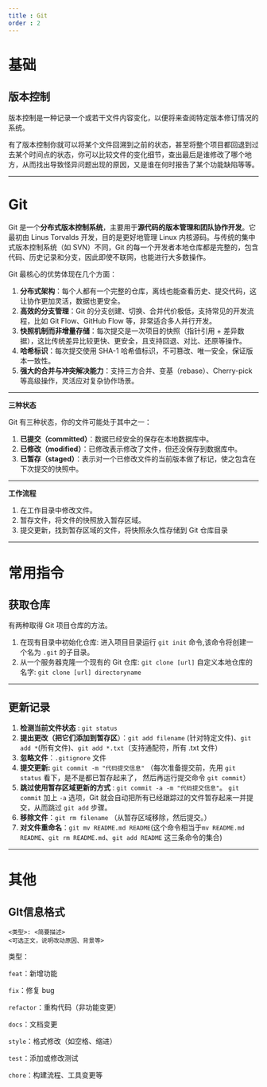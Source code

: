 ```yaml
---
title : Git
order : 2
---
```


# 基础

## 版本控制

版本控制是一种记录一个或若干文件内容变化，以便将来查阅特定版本修订情况的系统。

有了版本控制你就可以将某个文件回溯到之前的状态，甚至将整个项目都回退到过去某个时间点的状态，你可以比较文件的变化细节，查出最后是谁修改了哪个地方，从而找出导致怪异问题出现的原因，又是谁在何时报告了某个功能缺陷等等。

------

# Git

Git 是一个**分布式版本控制系统**，主要用于**源代码的版本管理和团队协作开发**。它最初由 Linus Torvalds 开发，目的是更好地管理 Linux 内核源码。与传统的集中式版本控制系统（如 SVN）不同，Git 的每一个开发者本地仓库都是完整的，包含代码、历史记录和分支，因此即使不联网，也能进行大多数操作。

Git 最核心的优势体现在几个方面：

1. **分布式架构**：每个人都有一个完整的仓库，离线也能查看历史、提交代码，这让协作更加灵活，数据也更安全。
2. **高效的分支管理**：Git 的分支创建、切换、合并代价极低，支持常见的开发流程，比如 Git Flow、GitHub Flow 等，非常适合多人并行开发。
3. **快照机制而非增量存储**：每次提交是一次项目的快照（指针引用 + 差异数据），这比传统差异比较更快、更安全，且支持回退、对比、还原等操作。
4. **哈希标识**：每次提交使用 SHA-1 哈希值标识，不可篡改、唯一安全，保证版本一致性。
5. **强大的合并与冲突解决能力**：支持三方合并、变基（rebase）、Cherry-pick 等高级操作，灵活应对复杂协作场景。

---

**三种状态**

Git 有三种状态，你的文件可能处于其中之一：

1. **已提交（committed）**：数据已经安全的保存在本地数据库中。
2. **已修改（modified）**：已修改表示修改了文件，但还没保存到数据库中。
3. **已暂存（staged）**：表示对一个已修改文件的当前版本做了标记，使之包含在下次提交的快照中。

------

**工作流程**

1. 在工作目录中修改文件。
2. 暂存文件，将文件的快照放入暂存区域。
3. 提交更新，找到暂存区域的文件，将快照永久性存储到 Git 仓库目录

---

# 常用指令

## 获取仓库

有两种取得 Git 项目仓库的方法。

1. 在现有目录中初始化仓库: 进入项目目录运行 `git init` 命令,该命令将创建一个名为 `.git` 的子目录。
2. 从一个服务器克隆一个现有的 Git 仓库: `git clone [url]` 自定义本地仓库的名字: `git clone [url] directoryname`

------

## 更新记录

1. **检测当前文件状态** : `git status`
2. **提出更改（把它们添加到暂存区**）：`git add filename` (针对特定文件)、`git add *`(所有文件)、`git add *.txt`（支持通配符，所有 .txt 文件）
3. **忽略文件**：`.gitignore` 文件
4. **提交更新:** `git commit -m "代码提交信息"` （每次准备提交前，先用 `git status` 看下，是不是都已暂存起来了， 然后再运行提交命令 `git commit`）
5. **跳过使用暂存区域更新的方式** : `git commit -a -m "代码提交信息"`。 `git commit` 加上 `-a` 选项，Git 就会自动把所有已经跟踪过的文件暂存起来一并提交，从而跳过 `git add` 步骤。
6. **移除文件**：`git rm filename` （从暂存区域移除，然后提交。）
7. **对文件重命名**：`git mv README.md README`(这个命令相当于`mv README.md README`、`git rm README.md`、`git add README` 这三条命令的集合)

------

# 其他

## GIt信息格式

```text
<类型>: <简要描述>
<可选正文，说明改动原因、背景等>
```

类型：

`feat`：新增功能

`fix`：修复 bug

`refactor`：重构代码（非功能变更）

`docs`：文档变更

`style`：格式修改（如空格、缩进）

`test`：添加或修改测试

`chore`：构建流程、工具变更等













